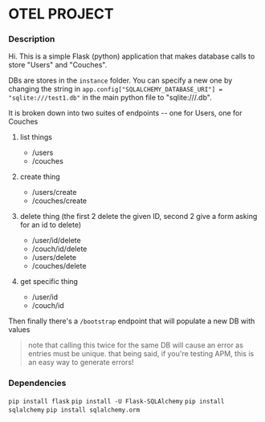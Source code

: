 # OTEL PROJECT 
### Description
Hi. This is a simple Flask (python) application that makes database calls to store "Users" and "Couches".

DBs are stores in the `instance` folder. You can specify a new one by changing the string in `app.config["SQLALCHEMY_DATABASE_URI"] = "sqlite:///test1.db"` in the main python file to "sqlite:///<whatever-name>.db".

It is broken down into two suites of endpoints -- one for Users, one for Couches

1. list things
    * /users
    * /couches

2. create thing
    * /users/create
    * /couches/create

3. delete thing (the first 2 delete the given ID, second 2 give a form asking for an id to delete)
    * /user/id/delete
    * /couch/id/delete
    * /users/delete
    * /couches/delete

4. get specific thing
    * /user/id
    * /couch/id

Then finally there's a `/bootstrap` endpoint that will populate a new DB with values
> note that calling this twice for the same DB will cause an error as entries must be unique. that being said, if you're testing APM, this is an easy way to generate errors!

### Dependencies
`pip install flask`
`pip install -U Flask-SQLAlchemy`
`pip install sqlalchemy`
`pip install sqlalchemy.orm`